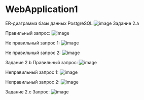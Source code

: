 # WebApplication1
ER-диаграмма базы данных PostgreSQL
![image](https://user-images.githubusercontent.com/95522297/234687367-4c178f98-97bb-423a-9ec7-6a3b2b986019.png)
Задание 2.a

Правильный запрос:
![image](https://user-images.githubusercontent.com/95522297/234688322-9f9bcc01-ef5a-4693-a6fa-ef61eb5dae01.png)

Не правильный запрос 1:
![image](https://user-images.githubusercontent.com/95522297/234688514-f07e25e2-2683-4911-9b75-06ae4a7b11b8.png)

Не правильный запрос 2:
![image](https://user-images.githubusercontent.com/95522297/234688639-ff4434e8-144d-4c42-85b1-bc6371d9f775.png)



Задание 2.b
Правильный запрос:
![image](https://user-images.githubusercontent.com/95522297/234689081-8d8247a2-46d4-4502-b29f-01bd6f950198.png)

Неправильный запрос 1:
![image](https://user-images.githubusercontent.com/95522297/234688878-b6f73969-593a-406e-87d9-65e2be4a1b6b.png)

Неправильный запрос 2:
![image](https://user-images.githubusercontent.com/95522297/234689235-a4f6b98f-cbf9-496d-9b19-856365500e2c.png)



Задание 2.c
Запрос:
![image](https://user-images.githubusercontent.com/95522297/234690167-bbc9e88f-2b1f-4341-b265-09d26b5890b2.png)
